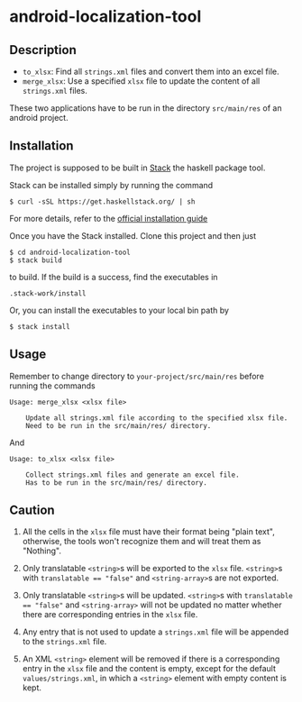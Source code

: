 # android-localization-tool

## Description

* `to_xlsx`: Find all `strings.xml` files and convert them into an excel file.
* `merge_xlsx`: Use a specified `xlsx` file to update the content of all `strings.xml` files.

These two applications have to be run in the directory `src/main/res` of an android project.

## Installation

The project is supposed to be built in
[Stack](https://docs.haskellstack.org/en/stable/README/ "The Haskell Tool
Stack") the haskell package tool.

Stack can be installed simply by running the command

```
$ curl -sSL https://get.haskellstack.org/ | sh
```

For more details, refer to the [official installation
guide](https://docs.haskellstack.org/en/stable/install_and_upgrade/)

Once you have the Stack installed. Clone this project and then just

```
$ cd android-localization-tool
$ stack build
```

to build. If the build is a success, find the executables in

```
.stack-work/install
```

Or, you can install the executables to your local bin path by

```
$ stack install
```


## Usage

Remember to change directory to `your-project/src/main/res` before running the commands

```
Usage: merge_xlsx <xlsx file>

	Update all strings.xml file according to the specified xlsx file.
	Need to be run in the src/main/res/ directory.
```

And

```
Usage: to_xlsx <xlsx file>

	Collect strings.xml files and generate an excel file.
	Has to be run in the src/main/res/ directory.
```

## Caution

1. All the cells in the `xlsx` file must have their format being "plain text",
   otherwise, the tools won't recognize them and will treat them as "Nothing".

2. Only translatable `<string>`s will be exported to the `xlsx` file. `<string>`s with
   `translatable == "false"` and `<string-array>`s are not exported.

3. Only translatable `<string>`s will be updated. `<string>`s with `translatable == "false"` and `<string-array>`
   will not be updated no matter whether there are corresponding entries in the `xlsx` file.

4. Any entry that is not used to update a `strings.xml` file will be appended to the `strings.xml` file.

5. An XML `<string>` element will be removed if there is a corresponding entry in the `xlsx` file and 
   the content is empty, except for the default `values/strings.xml`, in which a `<string>` element with empty
   content is kept.



